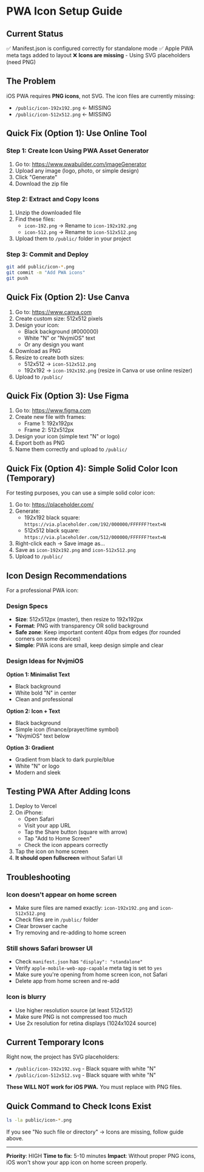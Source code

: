 # PWA Icon Setup Guide

## Current Status

✅ Manifest.json is configured correctly for standalone mode
✅ Apple PWA meta tags added to layout
❌ **Icons are missing** - Using SVG placeholders (need PNG)

## The Problem

iOS PWA requires **PNG icons**, not SVG. The icon files are currently missing:
- `/public/icon-192x192.png` ← MISSING
- `/public/icon-512x512.png` ← MISSING

## Quick Fix (Option 1): Use Online Tool

### Step 1: Create Icon Using PWA Asset Generator

1. Go to: https://www.pwabuilder.com/imageGenerator
2. Upload any image (logo, photo, or simple design)
3. Click "Generate"
4. Download the zip file

### Step 2: Extract and Copy Icons

1. Unzip the downloaded file
2. Find these files:
   - `icon-192.png` → Rename to `icon-192x192.png`
   - `icon-512.png` → Rename to `icon-512x512.png`
3. Upload them to `/public/` folder in your project

### Step 3: Commit and Deploy

```bash
git add public/icon-*.png
git commit -m "Add PWA icons"
git push
```

## Quick Fix (Option 2): Use Canva

1. Go to: https://www.canva.com
2. Create custom size: 512x512 pixels
3. Design your icon:
   - Black background (#000000)
   - White "N" or "NvjmiOS" text
   - Or any design you want
4. Download as PNG
5. Resize to create both sizes:
   - 512x512 → `icon-512x512.png`
   - 192x192 → `icon-192x192.png` (resize in Canva or use online resizer)
6. Upload to `/public/`

## Quick Fix (Option 3): Use Figma

1. Go to: https://www.figma.com
2. Create new file with frames:
   - Frame 1: 192x192px
   - Frame 2: 512x512px
3. Design your icon (simple text "N" or logo)
4. Export both as PNG
5. Name them correctly and upload to `/public/`

## Quick Fix (Option 4): Simple Solid Color Icon (Temporary)

For testing purposes, you can use a simple solid color icon:

1. Go to: https://placeholder.com/
2. Generate:
   - 192x192 black square: `https://via.placeholder.com/192/000000/FFFFFF?text=N`
   - 512x512 black square: `https://via.placeholder.com/512/000000/FFFFFF?text=N`
3. Right-click each → Save image as...
4. Save as `icon-192x192.png` and `icon-512x512.png`
5. Upload to `/public/`

## Icon Design Recommendations

For a professional PWA icon:

### Design Specs
- **Size**: 512x512px (master), then resize to 192x192px
- **Format**: PNG with transparency OR solid background
- **Safe zone**: Keep important content 40px from edges (for rounded corners on some devices)
- **Simple**: PWA icons are small, keep design simple and clear

### Design Ideas for NvjmiOS

**Option 1: Minimalist Text**
- Black background
- White bold "N" in center
- Clean and professional

**Option 2: Icon + Text**
- Black background
- Simple icon (finance/prayer/time symbol)
- "NvjmiOS" text below

**Option 3: Gradient**
- Gradient from black to dark purple/blue
- White "N" or logo
- Modern and sleek

## Testing PWA After Adding Icons

1. Deploy to Vercel
2. On iPhone:
   - Open Safari
   - Visit your app URL
   - Tap the Share button (square with arrow)
   - Tap "Add to Home Screen"
   - Check the icon appears correctly
3. Tap the icon on home screen
4. **It should open fullscreen** without Safari UI

## Troubleshooting

### Icon doesn't appear on home screen
- Make sure files are named exactly: `icon-192x192.png` and `icon-512x512.png`
- Check files are in `/public/` folder
- Clear browser cache
- Try removing and re-adding to home screen

### Still shows Safari browser UI
- Check `manifest.json` has `"display": "standalone"`
- Verify `apple-mobile-web-app-capable` meta tag is set to `yes`
- Make sure you're opening from home screen icon, not Safari
- Delete app from home screen and re-add

### Icon is blurry
- Use higher resolution source (at least 512x512)
- Make sure PNG is not compressed too much
- Use 2x resolution for retina displays (1024x1024 source)

## Current Temporary Icons

Right now, the project has SVG placeholders:
- `/public/icon-192x192.svg` - Black square with white "N"
- `/public/icon-512x512.svg` - Black square with white "N"

**These WILL NOT work for iOS PWA.** You must replace with PNG files.

## Quick Command to Check Icons Exist

```bash
ls -la public/icon-*.png
```

If you see "No such file or directory" → Icons are missing, follow guide above.

---

**Priority**: HIGH
**Time to fix**: 5-10 minutes
**Impact**: Without proper PNG icons, iOS won't show your app icon on home screen properly.
